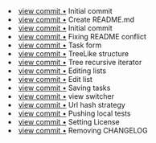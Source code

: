<li> <a href="http://github.com/fredcido/waes-tasks/commit/6be87c8a2e5babe5ff510a4976eef9074d20741b">view commit &bull;</a> Initial commit</li> 
<li> <a href="http://github.com/fredcido/waes-tasks/commit/d2bc8e9610e046a78fc980396b572a4f73f88a5a">view commit &bull;</a> Create README.md</li> 
<li> <a href="http://github.com/fredcido/waes-tasks/commit/657e424168aa35fba721224a986312f1c129ffae">view commit &bull;</a> Initial commit</li> 
<li> <a href="http://github.com/fredcido/waes-tasks/commit/867a348582717bbc0caf60febb8ba079f2620792">view commit &bull;</a> Fixing README conflict</li> 
<li> <a href="http://github.com/fredcido/waes-tasks/commit/8b9235274808780241fcafb4590c0a1748281da9">view commit &bull;</a> Task form</li> 
<li> <a href="http://github.com/fredcido/waes-tasks/commit/b2acd6ec1389b23527af080efba4456d4bbc20a8">view commit &bull;</a> TreeLike structure</li> 
<li> <a href="http://github.com/fredcido/waes-tasks/commit/7300dbd8635f902e3c5aea4dd2fe1698c80bfe58">view commit &bull;</a> Tree recursive iterator</li> 
<li> <a href="http://github.com/fredcido/waes-tasks/commit/adb531b00013a224ee5d39615bb49ad7335e178e">view commit &bull;</a> Editing lists</li> 
<li> <a href="http://github.com/fredcido/waes-tasks/commit/1baeded325dbd0467d00726c39d0a0749d926b17">view commit &bull;</a> Edit list</li> 
<li> <a href="http://github.com/fredcido/waes-tasks/commit/4d799efa3ff53d103147b8ae47034ab53bdba8c2">view commit &bull;</a> Saving tasks</li> 
<li> <a href="http://github.com/fredcido/waes-tasks/commit/295a79ef037de2fa4b125b35ed687fa95b92601f">view commit &bull;</a> view switcher</li> 
<li> <a href="http://github.com/fredcido/waes-tasks/commit/ebe656ba929fbe5397f4cce45328c699370a7e65">view commit &bull;</a> Url hash strategy</li> 
<li> <a href="http://github.com/fredcido/waes-tasks/commit/d4987d7b2da218f48e956da53020232c8f2dc05d">view commit &bull;</a> Pushing local tests</li> 
<li> <a href="http://github.com/fredcido/waes-tasks/commit/11bd55a546f8943957685790d2299b4181de7151">view commit &bull;</a> Setting License</li> 
<li> <a href="http://github.com/fredcido/waes-tasks/commit/4a91f860f819961e85c8e97d0364903d9c59af2e">view commit &bull;</a> Removing CHANGELOG</li> 